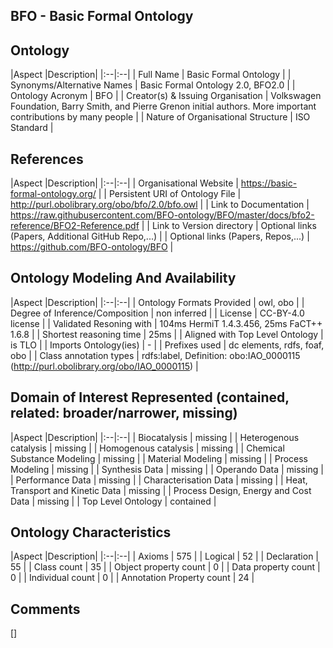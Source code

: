 ## BFO - Basic Formal Ontology


## Ontology
|Aspect |Description|
    |:--|:--|
    | Full Name | Basic Formal Ontology |
| Synonyms/Alternative Names | Basic Formal Ontology 2.0, BFO2.0 |
| Ontology Acronym | BFO |
| Creator(s) & Issuing Organisation | Volkswagen Foundation, Barry Smith, and Pierre Grenon initial authors. More important contributions by many people |
| Nature of Organisational Structure | ISO Standard |

## References
|Aspect |Description|
    |:--|:--|
    | Organisational Website | https://basic-formal-ontology.org/ |
| Persistent URI of Ontology File | http://purl.obolibrary.org/obo/bfo/2.0/bfo.owl |
| Link to Documentation | https://raw.githubusercontent.com/BFO-ontology/BFO/master/docs/bfo2-reference/BFO2-Reference.pdf |
| Link to Version directory | Optional links (Papers, Additional GitHub Repo,...) |
| Optional links (Papers, Repos,...) | https://github.com/BFO-ontology/BFO |

## Ontology Modeling And Availability
|Aspect |Description|
    |:--|:--|
    | Ontology Formats Provided | owl, obo |
| Degree of Inference/Composition | non inferred |
| License | CC-BY-4.0 license  |
| Validated Resoning with | 104ms HermiT 1.4.3.456, 25ms FaCT++ 1.6.8 |
| Shortest reasoning time | 25ms |
| Aligned with Top Level Ontology | is TLO |
| Imports Ontology(ies) | - |
| Prefixes used | dc elements, rdfs, foaf, obo |
| Class annotation types | rdfs:label, Definition: obo:IAO_0000115 (http://purl.obolibrary.org/obo/IAO_0000115)  |

## Domain of Interest Represented (contained, related: broader/narrower, missing)
|Aspect |Description|
    |:--|:--|
    | Biocatalysis | missing |
| Heterogenous catalysis | missing |
| Homogenous catalysis | missing |
| Chemical Substance Modeling | missing |
| Material Modeling | missing |
| Process Modeling | missing |
| Synthesis Data | missing |
| Operando Data | missing |
| Performance Data | missing |
| Characterisation Data | missing |
| Heat, Transport and Kinetic Data | missing |
| Process Design, Energy and Cost Data | missing |
| Top Level Ontology | contained |

## Ontology Characteristics
|Aspect |Description|
    |:--|:--|
    | Axioms | 575 |
| Logical | 52 |
| Declaration | 55 |
| Class count | 35 |
| Object property count | 0 |
| Data property count | 0 |
| Individual count | 0 |
| Annotation Property count | 24 |

## Comments
[]
